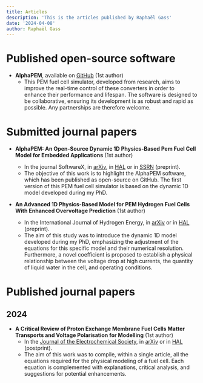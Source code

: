 ```yaml
---
title: Articles
description: 'This is the articles published by Raphaël Gass'
date: '2024-04-08'
author: Raphaël Gass
---
```

	
# Published open-source software
- **AlphaPEM**, available on [GitHub](https://github.com/gassraphael/AlphaPEM) (1st author)
    - This PEM fuel cell simulator, developed from research, aims to improve the real-time control of these converters in order to enhance their performance and lifespan. The software is designed to be collaborative, ensuring its development is as robust and rapid as possible. Any partnerships are therefore welcome.	
	
# Submitted journal papers
- **AlphaPEM: An Open-Source Dynamic 1D Physics-Based Pem Fuel Cell Model for Embedded Applications** (1st author)
    - In the journal SoftwareX, in [arXiv](https://doi.org/10.48550/arXiv.2407.12373), in [HAL](https://hal.science/hal-04647829) or in [SSRN](http://ssrn.com/abstract=4946674) (preprint).
    - The objective of this work is to highlight the AlphaPEM software, which has been published as open-source on GitHub. The first version of this PEM fuel cell simulator is based on the dynamic 1D model developed during my PhD. 

- **An Advanced 1D Physics-Based Model for PEM Hydrogen Fuel Cells With Enhanced Overvoltage Prediction** (1st author)
	- In the International Journal of Hydrogen Energy, in [arXiv](https://doi.org/10.48550/arXiv.2404.07508) or in [HAL](https://hal.science/hal-04530852) (preprint).
	- The aim of this study was to introduce the dynamic 1D model developed during my PhD, emphasizing the adjustment of the equations for this specific model and their numerical resolution. Furthermore, a novel coefficient is proposed to establish a physical relationship between the voltage drop at high currents, the quantity of liquid water in the cell, and operating conditions.
	
# Published journal papers
## 2024
- **A Critical Review of Proton Exchange Membrane Fuel Cells Matter Transports and Voltage Polarisation for Modelling** (1st author)
	- In the [Journal of the Electrochemical Society](https://doi.org/10.1149/1945-7111/ad305a), in [arXiv](https://arxiv.org/abs/2410.13323) or in [HAL](https://hal.science/hal-04493419) (postprint).
	- The aim of this work was to compile, within a single article, all the equations required for the physical modeling of a fuel cell. Each equation is complemented with explanations, critical analysis, and suggestions for potential enhancements.

